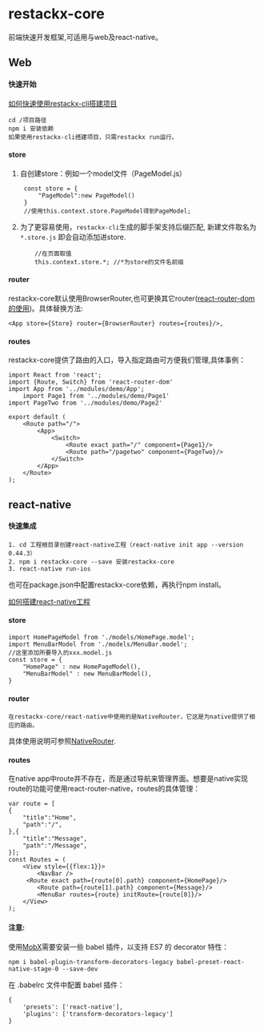 # restackx-core

前端快速开发框架,可适用与web及react-native。

## Web
#### 快速开始

[如何快速使用restackx-cli搭建项目](https://github.com/PepperYan/restackx-cli)

```
cd /项目路径
npm i 安装依赖
如果使用restackx-cli搭建项目，只需restackx run运行。
``` 
#### store
1. 自创建store：例如一个model文件（PageModel.js）
		
		const store = {
    		"PageModel":new PageModel()
		}
		//使用this.context.store.PageModel得到PageModel;	
2. 为了更容易使用，`restackx-cli`生成的脚手架支持后缀匹配, 新建文件取名为 `*.store.js` 即会自动添加进store.
	```
		//在页面取值
		this.context.store.*; //*为store的文件名前缀
	```		
  			
#### router
restackx-core默认使用BrowserRouter,也可更换其它router([react-router-dom的使用](https://reacttraining.com/react-router/web/api/BrowserRouter))。具体替换方法:

	<App store={Store} router={BrowserRouter} routes={routes}/>,
	
#### routes
restackx-core提供了路由的入口，导入指定路由可方便我们管理,具体事例：

	import React from 'react';
	import {Route, Switch} from 'react-router-dom'
	import App from '../modules/demo/App';
		import Page1 from '../modules/demo/Page1'
	import PageTwo from '../modules/demo/Page2'

	export default (
    	<Route path="/">
        	<App>
            	<Switch>
                	<Route exact path="/" component={Page1}/>
                	<Route path="/pagetwo" component={PageTwo}/>
            	</Switch>
        	</App>
    	</Route>
	);



## react-native

#### 快速集成

	1. cd 工程根目录创建react-native工程（react-native init app --version 0.44.3）
	2. npm i restackx-core --save 安装restackx-core
	3. react-native run-ios
 也可在package.json中配置restackx-core依赖，再执行npm install。

[如何搭建react-native工程](https://facebook.github.io/react-native/docs/getting-started.html)

#### store
	import HomePageModel from './models/HomePage.model';
	import MenuBarModel from './models/MenuBar.model';
	//这里添加所要导入的xxx.model.js
	const store = {
    	"HomePage" : new HomePageModel(),
    	"MenuBarModel" : new MenuBarModel(),
	}
	
#### router
	在restackx-core/react-native中使用的是NativeRouter，它这是为native提供了相应的路由。
具体使用说明可参照[NativeRouter](https://reacttraining.com/react-router/native/api/NativeRouter).

#### routes
在native app中route并不存在，而是通过导航来管理界面。想要是native实现route的功能可使用react-router-native，routes的具体管理：
	
	var route = [
    {
        "title":"Home",
        "path":"/",
    },{
        "title":"Message",
        "path":"/Message",
    }];
	const Routes = (
    	<View style={{flex:1}}>
        	<NavBar />
       	 <Route exact path={route[0].path} component={HomePage}/>
        	<Route path={route[1].path} component={Message}/>
        	<MenuBar routes={route} initRoute={route[0]}/>
    	</View>
	);


#### 注意:
使用[MobX](https://mobx.js.org/)需要安装一些 babel 插件，以支持 ES7 的 decorator 特性：

	npm i babel-plugin-transform-decorators-legacy babel-preset-react-native-stage-0 --save-dev

在 .babelrc 文件中配置 babel 插件：

				
	{
 		'presets': ['react-native'],
 		'plugins': ['transform-decorators-legacy']
	}

